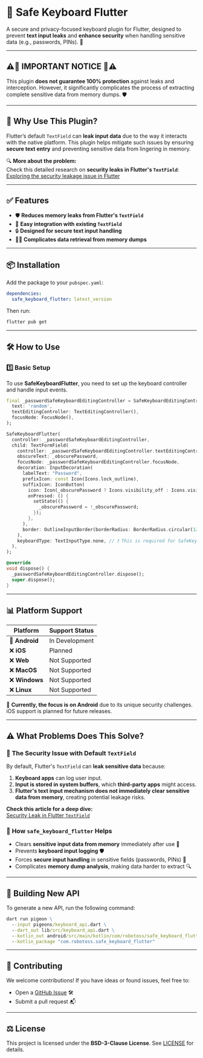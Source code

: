 # 🔐 Safe Keyboard Flutter

A secure and privacy-focused keyboard plugin for Flutter, designed to prevent **text input leaks** and **enhance security** when handling sensitive data (e.g., passwords, PINs). 🚀

---

## ⚠️🚨 IMPORTANT NOTICE 🚨⚠️

This plugin **does not guarantee 100% protection** against leaks and interception. However, it significantly complicates the process of extracting complete sensitive data from memory dumps. 🛡️

---

## 📢 Why Use This Plugin?

Flutter’s default `TextField` can **leak input data** due to the way it interacts with the native platform. This plugin helps mitigate such issues by ensuring **secure text entry** and preventing sensitive data from lingering in memory.

🔍 **More about the problem:**  
Check this detailed research on **security leaks in Flutter's `TextField`**:  
[Exploring the security leakage issue in Flutter](https://medium.com/@GSYTech/explores-the-text-input-implementation-from-the-security-leakage-of-textfield-with-flutter-7491ebf7370f)

---

## ✅ Features

- 🛡️ **Reduces memory leaks from Flutter's `TextField`**
- 🚀 **Easy integration with existing `TextField`**
- 🔒 **Designed for secure text input handling**
- 🏴‍☠️ **Complicates data retrieval from memory dumps**

---

## 📦 Installation

Add the package to your `pubspec.yaml`:

```yaml
dependencies:
  safe_keyboard_flutter: latest_version
```

Then run:

```sh
flutter pub get
```

---

## 🛠️ How to Use

### 1️⃣ Basic Setup

To use **SafeKeyboardFlutter**, you need to set up the keyboard controller and handle input events.

```dart
final _passwordSafeKeyboardEditingController = SafeKeyboardEditingController(
  text: 'random',
  textEditingController: TextEditingController(),
  focusNode: FocusNode(),
);

SafeKeyboardFlutter(
  controller: _passwordSafeKeyboardEditingController,
  child: TextFormField(
    controller: _passwordSafeKeyboardEditingController.textEditingController,
    obscureText: _obscurePassword,
    focusNode: _passwordSafeKeyboardEditingController.focusNode,
    decoration: InputDecoration(
      labelText: "Password",
      prefixIcon: const Icon(Icons.lock_outline),
      suffixIcon: IconButton(
        icon: Icon(_obscurePassword ? Icons.visibility_off : Icons.visibility),
        onPressed: () {
          setState(() {
            _obscurePassword = !_obscurePassword;
          });
        },
      ),
      border: OutlineInputBorder(borderRadius: BorderRadius.circular(12)),
    ),
    keyboardType: TextInputType.none, // ❗ This is required for SafeKeyboardFlutter to work properly
  ),
);

@override
void dispose() {
  _passwordSafeKeyboardEditingController.dispose();
  super.dispose();
}
```

---

## 📊 Platform Support

| Platform | Support Status |
|----------|---------------|
| 🚧 **Android** | In Development |
| ❌ **iOS** | Planned |
| ❌ **Web** | Not Supported |
| ❌ **MacOS** | Not Supported |
| ❌ **Windows** | Not Supported |
| ❌ **Linux** | Not Supported |

🚀 **Currently, the focus is on Android** due to its unique security challenges. iOS support is planned for future releases.

---

## ⚠️ What Problems Does This Solve?

### 🚨 **The Security Issue with Default `TextField`**
By default, Flutter's `TextField` can **leak sensitive data** because:
1. **Keyboard apps** can log user input.
2. **Input is stored in system buffers**, which **third-party apps** might access.
3. **Flutter's text input mechanism does not immediately clear sensitive data from memory**, creating potential leakage risks.

**Check this article for a deep dive:**  
[Security Leak in Flutter `TextField`](https://medium.com/@GSYTech/explores-the-text-input-implementation-from-the-security-leakage-of-textfield-with-flutter-7491ebf7370f)

### 🔐 **How `safe_keyboard_flutter` Helps**
- Clears **sensitive input data from memory** immediately after use 🔏
- Prevents **keyboard input logging** 🛡️
- Forces **secure input handling** in sensitive fields (passwords, PINs) 🔑
- Complicates **memory dump analysis**, making data harder to extract 🔍

---

## 📢 Building New API

To generate a new API, run the following command:

```cmd
dart run pigeon \
  --input pigeons/keyboard_api.dart \
  --dart_out lib/src/keyboard_api.dart \
  --kotlin_out android/src/main/kotlin/com/robotoss/safe_keyboard_flutter/KeyboardApi.kt \
  --kotlin_package "com.robotoss.safe_keyboard_flutter"
```

---

## 🤝 Contributing

We welcome contributions! If you have ideas or found issues, feel free to:
- Open a [GitHub Issue](https://github.com/robotoss/safe_keyboard_flutter/issues) 🛠️
- Submit a pull request 📬

---

## ⚖️ License

This project is licensed under the **BSD-3-Clause License**. See [LICENSE](LICENSE) for details.

